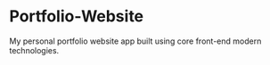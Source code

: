 # Portfolio-Website
My personal portfolio website app built using core front-end modern technologies.
